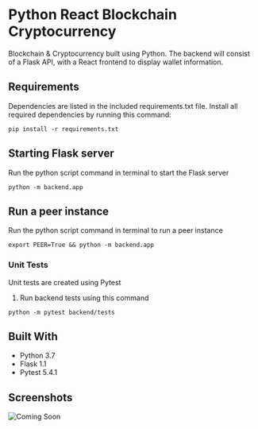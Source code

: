 # Python React Blockchain Cryptocurrency

Blockchain & Cryptocurrency built using Python. The backend will consist of a Flask API, with a React frontend to display wallet information.

## Requirements

Dependencies are listed in the included requirements.txt file. Install all required dependencies by running this command:

```
pip install -r requirements.txt
```

## Starting Flask server

Run the python script command in terminal to start the Flask server

```
python -m backend.app
```

## Run a peer instance

Run the python script command in terminal to run a peer instance

```
export PEER=True && python -m backend.app
```

### Unit Tests

Unit tests are created using Pytest

1. Run backend tests using this command

```
python -m pytest backend/tests
```

## Built With

- Python 3.7
- Flask 1.1
- Pytest 5.4.1

## Screenshots

![Coming Soon](https://upload.wikimedia.org/wikipedia/commons/8/80/Comingsoon.png "Coming Soon")
